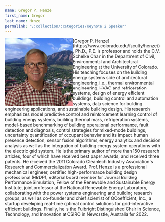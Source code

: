 ```yaml
---
name: Gregor P. Henze
first_name: Gregor
last_name: Henze
permalink: "/:collection/:categories/Keynote 2 Speaker"
---
```


<img align="left" src="/assets/images/gregor-henze-2017.png" width="220" height="220">
[Gregor P. Henze](https://www.colorado.edu/faculty/henze/), Ph.D., P.E. is professor and holds the C.V. Schelke Chair in the Department of Civil, Environmental and Architectural Engineering at the University of Colorado. His teaching focuses on the building energy systems side of architectural engineering, i.e., thermal environmental engineering, HVAC and refrigeration systems, design of energy efficient buildings, building control and automation systems, data science for building engineering applications, and sustainable building design. His research emphasizes model predictive control and reinforcement learning control of building energy systems, building thermal mass, refrigeration systems, model-based benchmarking of building operational performance, fault detection and diagnosis, control strategies for mixed-mode buildings, uncertainty quantification of occupant behavior and its impact, human presence detection, sensor fusion algorithms, energy analytics and decision analysis as well as the integration of building energy system operations with the electric grid system. He is the primary author of more than 150 research articles, four of which have received best paper awards, and received three patents. He received the 2011 Colorado Cleantech Industry Association's Research and Commercialization Award. Prof. Henze is a professional mechanical engineer, certified high-performance building design professional (HBDP), editorial board member for Journal Building Performance Simulation, Fellow of the Renewable and Sustainable Energy Institute, joint professor at the National Renewable Energy Laboratory, collaborating with the power systems engineering and building research groups, as well as co-founder and chief scientist of QCoefficient, Inc., a startup developing real-time optimal control solutions for grid-interactive efficient buildings. Finally, he is the Fulbright Distinguished Chair in Science, Technology, and Innovation at CSIRO in Newcastle, Australia for 2022.